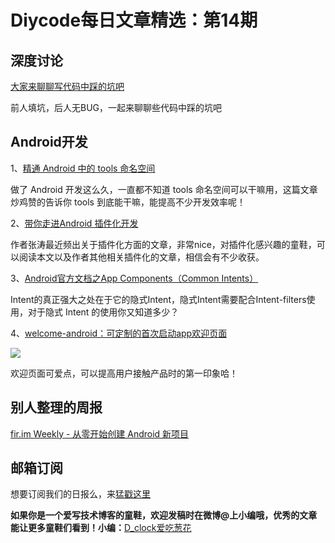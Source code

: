 # Diycode每日文章精选：第14期

## 深度讨论

[大家来聊聊写代码中踩的坑吧](http://diycode.cc/topics/85)

前人填坑，后人无BUG，一起来聊聊些代码中踩的坑吧


## Android开发

1、[精通 Android 中的 tools 命名空间](http://www.jianshu.com/p/a39dddb46bd8#)

做了 Android 开发这么久，一直都不知道 tools 命名空间可以干嘛用，这篇文章炒鸡赞的告诉你 tools 到底能干嘛，能提高不少开发效率呢！

2、[带你走进Android 插件化开发](http://kymjs.com/column/plugin.html)

作者张涛最近频出关于插件化方面的文章，非常nice，对插件化感兴趣的童鞋，可以阅读本文以及作者其他相关插件化的文章，相信会有不少收获。

3、[Android官方文档之App Components（Common Intents）](http://blog.csdn.net/vanpersie_9987/article/details/51244558#rd)

Intent的真正强大之处在于它的隐式Intent，隐式Intent需要配合Intent-filters使用，对于隐式 Intent 的使用你又知道多少？

4、[welcome-android：可定制的首次启动app欢迎页面](https://github.com/stephentuso/welcome-android)

![](https://raw.githubusercontent.com/stephentuso/welcome-android/master/media/sample-video.gif)

欢迎页面可爱点，可以提高用户接触产品时的第一印象哈！

## 别人整理的周报
[fir.im Weekly - 从零开始创建 Android 新项目](http://diycode.cc/topics/104)

## 邮箱订阅

想要订阅我们的日报么，来[猛戳这里](http://list.qq.com/cgi-bin/qf_invite?id=d469993d2c888e971c0fbb2309c4d84256968386b126b967)

**如果你是一个爱写技术博客的童鞋，欢迎发稿时在微博@上小编哦，优秀的文章能让更多童鞋们看到！小编：**[D_clock爱吃葱花](http://weibo.com/2480694892/profile?rightmod=1&wvr=6&mod=personinfo&is_all=1)

